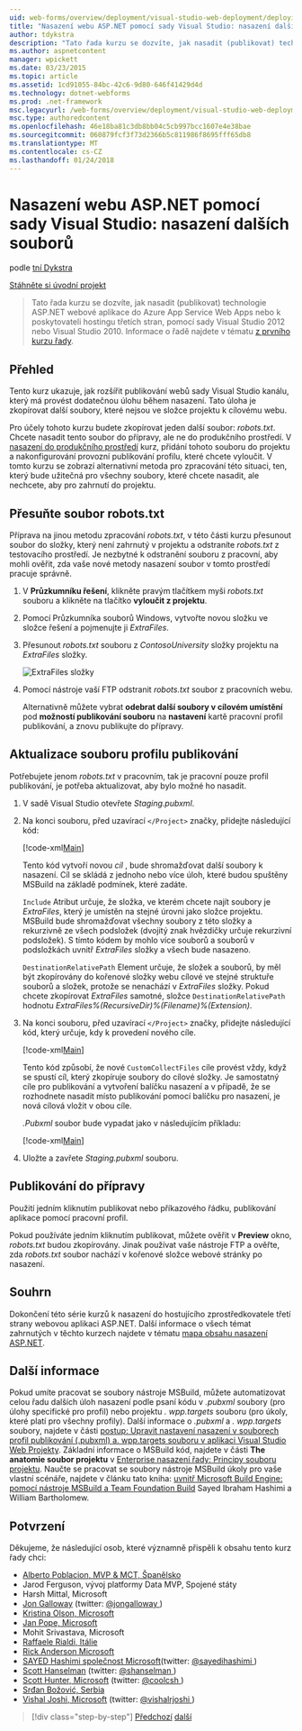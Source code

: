 ```yaml
---
uid: web-forms/overview/deployment/visual-studio-web-deployment/deploying-extra-files
title: "Nasazení webu ASP.NET pomocí sady Visual Studio: nasazení dalších souborů | Microsoft Docs"
author: tdykstra
description: "Tato řada kurzu se dozvíte, jak nasadit (publikovat) technologie ASP.NET webové aplikace do Azure App Service Web Apps nebo do hostujícího zprostředkovatele třetí strany podle usin..."
ms.author: aspnetcontent
manager: wpickett
ms.date: 03/23/2015
ms.topic: article
ms.assetid: 1cd91055-84bc-42c6-9d80-646f41429d4d
ms.technology: dotnet-webforms
ms.prod: .net-framework
msc.legacyurl: /web-forms/overview/deployment/visual-studio-web-deployment/deploying-extra-files
msc.type: authoredcontent
ms.openlocfilehash: 46e18ba81c3db8bb04c5cb997bcc1607e4e38bae
ms.sourcegitcommit: 060879fcf3f73d2366b5c811986f8695fff65db8
ms.translationtype: MT
ms.contentlocale: cs-CZ
ms.lasthandoff: 01/24/2018
---
```

<a name="aspnet-web-deployment-using-visual-studio-deploying-extra-files"></a>Nasazení webu ASP.NET pomocí sady Visual Studio: nasazení dalších souborů
====================
podle [tní Dykstra](https://github.com/tdykstra)

[Stáhněte si úvodní projekt](http://go.microsoft.com/fwlink/p/?LinkId=282627)

> Tato řada kurzu se dozvíte, jak nasadit (publikovat) technologie ASP.NET webové aplikace do Azure App Service Web Apps nebo k poskytovateli hostingu třetích stran, pomocí sady Visual Studio 2012 nebo Visual Studio 2010. Informace o řadě najdete v tématu [z prvního kurzu řady](introduction.md).


## <a name="overview"></a>Přehled

Tento kurz ukazuje, jak rozšířit publikování webů sady Visual Studio kanálu, který má provést dodatečnou úlohu během nasazení. Tato úloha je zkopírovat další soubory, které nejsou ve složce projektu k cílovému webu.

Pro účely tohoto kurzu budete zkopírovat jeden další soubor: *robots.txt*. Chcete nasadit tento soubor do přípravy, ale ne do produkčního prostředí. V [nasazení do produkčního prostředí](deploying-to-production.md) kurz, přidání tohoto souboru do projektu a nakonfigurování provozní publikování profilu, které chcete vyloučit. V tomto kurzu se zobrazí alternativní metoda pro zpracování této situaci, ten, který bude užitečná pro všechny soubory, které chcete nasadit, ale nechcete, aby pro zahrnutí do projektu.

## <a name="move-the-robotstxt-file"></a>Přesuňte soubor robots.txt

Příprava na jinou metodu zpracování *robots.txt*, v této části kurzu přesunout soubor do složky, který není zahrnutý v projektu a odstraníte *robots.txt* z testovacího prostředí. Je nezbytné k odstranění souboru z pracovní, aby mohli ověřit, zda vaše nové metody nasazení soubor v tomto prostředí pracuje správně.

1. V **Průzkumníku řešení**, klikněte pravým tlačítkem myši *robots.txt* souboru a klikněte na tlačítko **vyloučit z projektu**.
2. Pomocí Průzkumníka souborů Windows, vytvořte novou složku ve složce řešení a pojmenujte ji *ExtraFiles*.
3. Přesunout *robots.txt* souboru z *ContosoUniversity* složky projektu na *ExtraFiles* složky.

    ![ExtraFiles složky](deploying-extra-files/_static/image1.png)
4. Pomocí nástroje vaší FTP odstranit *robots.txt* soubor z pracovních webu.

    Alternativně můžete vybrat **odebrat další soubory v cílovém umístění** pod **možností publikování souboru** na **nastavení** kartě pracovní profil publikování, a znovu publikujte do přípravy.

## <a name="update-the-publish-profile-file"></a>Aktualizace souboru profilu publikování

Potřebujete jenom *robots.txt* v pracovním, tak je pracovní pouze profil publikování, je potřeba aktualizovat, aby bylo možné ho nasadit.

1. V sadě Visual Studio otevřete *Staging.pubxml*.
2. Na konci souboru, před uzavírací `</Project>` značky, přidejte následující kód:

    [!code-xml[Main](deploying-extra-files/samples/sample1.xml)]

    Tento kód vytvoří novou *cíl* , bude shromažďovat další soubory k nasazení. Cíl se skládá z jednoho nebo více úloh, které budou spuštěny MSBuild na základě podmínek, které zadáte.

    `Include` Atribut určuje, že složka, ve kterém chcete najít soubory je *ExtraFiles*, který je umístěn na stejné úrovni jako složce projektu. MSBuild bude shromažďovat všechny soubory z této složky a rekurzivně ze všech podsložek (dvojitý znak hvězdičky určuje rekurzivní podsložek). S tímto kódem by mohlo více souborů a souborů v podsložkách uvnitř *ExtraFiles* složky a všech bude nasazeno.

    `DestinationRelativePath` Element určuje, že složek a souborů, by měl být zkopírovány do kořenové složky webu cílové ve stejné struktuře souborů a složek, protože se nenachází v *ExtraFiles* složky. Pokud chcete zkopírovat *ExtraFiles* samotné, složce `DestinationRelativePath` hodnotu *ExtraFiles\%(RecursiveDir)%(Filename)%(Extension)*.
3. Na konci souboru, před uzavírací `</Project>` značky, přidejte následující kód, který určuje, kdy k provedení nového cíle.

    [!code-xml[Main](deploying-extra-files/samples/sample2.xml)]

    Tento kód způsobí, že nové `CustomCollectFiles` cíle provést vždy, když se spustí cíl, který zkopíruje soubory do cílové složky. Je samostatný cíle pro publikování a vytvoření balíčku nasazení a v případě, že se rozhodnete nasadit místo publikování pomocí balíčku pro nasazení, je nová cílová vložit v obou cíle.

    *.Pubxml* soubor bude vypadat jako v následujícím příkladu:

    [!code-xml[Main](deploying-extra-files/samples/sample3.xml?highlight=53-71)]
4. Uložte a zavřete *Staging.pubxml* souboru.

## <a name="publish-to-staging"></a>Publikování do přípravy

Použití jedním kliknutím publikovat nebo příkazového řádku, publikování aplikace pomocí pracovní profil.

Pokud používáte jedním kliknutím publikovat, můžete ověřit v **Preview** okno, *robots.txt* budou zkopírovány. Jinak používat vaše nástroje FTP a ověřte, zda *robots.txt* soubor nachází v kořenové složce webové stránky po nasazení.

## <a name="summary"></a>Souhrn

Dokončení této série kurzů k nasazení do hostujícího zprostředkovatele třetí strany webovou aplikaci ASP.NET. Další informace o všech témat zahrnutých v těchto kurzech najdete v tématu [mapa obsahu nasazení ASP.NET](https://go.microsoft.com/fwlink/p/?LinkId=282413).

## <a name="more-information"></a>Další informace

Pokud umíte pracovat se soubory nástroje MSBuild, můžete automatizovat celou řadu dalších úloh nasazení podle psaní kódu v *.pubxml* soubory (pro úlohy specifické pro profil) nebo projektu *. wpp.targets* souboru (pro úkoly, které platí pro všechny profily). Další informace o *.pubxml* a *. wpp.targets* soubory, najdete v části [postup: Upravit nastavení nasazení v souborech profil publikování (.pubxml) a. wpp.targets souboru v aplikaci Visual Studio Web Projekty](https://msdn.microsoft.com/library/ff398069). Základní informace o MSBuild kód, najdete v části **The anatomie soubor projektu** v [Enterprise nasazení řady: Principy souboru projektu](../web-deployment-in-the-enterprise/understanding-the-project-file.md). Naučte se pracovat se soubory nástroje MSBuild úkoly pro vaše vlastní scénáře, najdete v článku tato kniha: [uvnitř Microsoft Build Engine: pomocí nástroje MSBuild a Team Foundation Build](http://msbuildbook.com) Sayed Ibraham Hashimi a William Bartholomew.

## <a name="acknowledgements"></a>Potvrzení

Děkujeme, že následující osob, které významně přispěli k obsahu tento kurz řady chci:

- [Alberto Poblacion, MVP &amp; MCT, Španělsko](https://mvp.microsoft.com/mvp/Alberto%20Poblacion%20Bolano-36772)
- Jarod Ferguson, vývoj platformy Data MVP, Spojené státy
- Harsh Mittal, Microsoft
- [Jon Galloway](https://weblogs.asp.net/jgalloway) (twitter: [ @jongalloway ](http://twitter.com/jongalloway))
- [Kristina Olson, Microsoft](https://blogs.iis.net/krolson/default.aspx)
- [Jan Pope, Microsoft](http://www.mikepope.com/blog/DisplayBlog.aspx)
- Mohit Srivastava, Microsoft
- [Raffaele Rialdi, Itálie](http://www.iamraf.net/)
- [Rick Anderson Microsoft](https://blogs.msdn.com/b/rickandy/)
- [SAYED Hashimi společnost Microsoft](http://sedodream.com/default.aspx)(twitter: [ @sayedihashimi ](http://twitter.com/sayedihashimi))
- [Scott Hanselman](http://www.hanselman.com/blog/) (twitter: [ @shanselman ](http://twitter.com/shanselman))
- [Scott Hunter, Microsoft](https://blogs.msdn.com/b/scothu/) (twitter: [ @coolcsh ](http://twitter.com/coolcsh))
- [Srđan Božović, Serbia](http://msforge.net/blogs/zmajcek/)
- [Vishal Joshi, Microsoft](http://vishaljoshi.blogspot.com/) (twitter: [ @vishalrjoshi ](http://twitter.com/vishalrjoshi))

>[!div class="step-by-step"]
[Předchozí](command-line-deployment.md)
[další](troubleshooting.md)
